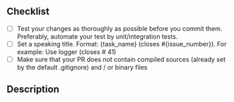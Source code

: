 <!--
Thank you for supporting us with your Pull Request! 🙌 ❤️
Before submitting, please take the time to check the points below and provide some descriptive information.
-->

## Checklist

* [ ] Test your changes as thoroughly as possible before you commit them. Preferably, automate your test by unit/integration tests.
* [ ] Set a speaking title. Format: {task_name} (closes #{issue_number}). For example: Use logger (closes # 41)
* [ ] Make sure that your PR does not contain compiled sources (already set by the default .gitignore) and / or binary files

## Description
<!-- Please be brief in describing which issue is solved by your PR or which enhancement it brings -->
